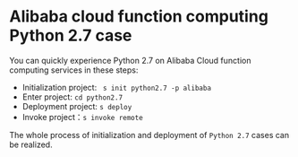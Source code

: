 # Alibaba cloud function computing Python 2.7 case

You can quickly experience Python 2.7 on Alibaba Cloud function computing services in these steps:

- Initialization project: ` s init python2.7 -p alibaba`
- Enter project: `cd python2.7`
- Deployment project: `s deploy`
- Invoke project：`s invoke remote`

The whole process of initialization and deployment of `Python 2.7` cases can be realized.